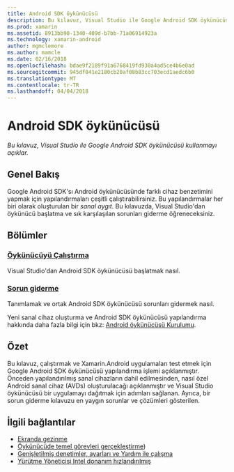 ```yaml
---
title: Android SDK öykünücüsü
description: Bu kılavuz, Visual Studio ile Google Android SDK öykünücüsü kullanmayı açıklar.
ms.prod: xamarin
ms.assetid: 8913bb90-1340-409d-b7bb-71a06914923a
ms.technology: xamarin-android
author: mgmclemore
ms.author: mamcle
ms.date: 02/16/2018
ms.openlocfilehash: bdae9f2189f91a6768419fd930a4ad5ce4b6e0ad
ms.sourcegitcommit: 945df041e2180cb20af08b83cc703ecd1aedc6b0
ms.translationtype: MT
ms.contentlocale: tr-TR
ms.lasthandoff: 04/04/2018
---
```

# <a name="android-sdk-emulator"></a>Android SDK öykünücüsü

_Bu kılavuz, Visual Studio ile Google Android SDK öykünücüsü kullanmayı açıklar._


## <a name="overview"></a>Genel Bakış

Google Android SDK'sı Android öykünücüsünde farklı cihaz benzetimini yapmak için yapılandırmaları çeşitli çalıştırabilirsiniz. Bu yapılandırmalar her biri olarak oluşturulan bir _sanal aygıt_. Bu kılavuzda, Visual Studio'dan öykünücü başlatma ve sık karşılaşılan sorunları giderme öğreneceksiniz.


## <a name="sections"></a>Bölümler

### <a name="running-the-emulatorandroiddeploy-testdebuggingandroid-sdk-emulatorrunning-the-emulatormd"></a>[Öykünücüyü Çalıştırma](~/android/deploy-test/debugging/android-sdk-emulator/running-the-emulator.md)

Visual Studio'dan Android SDK öykünücüsü başlatmak nasıl.

### <a name="troubleshootingandroiddeploy-testdebuggingandroid-sdk-emulatortroubleshootingmd"></a>[Sorun giderme](~/android/deploy-test/debugging/android-sdk-emulator/troubleshooting.md)

Tanımlamak ve ortak Android SDK öykünücüsü sorunları gidermek nasıl.

Yeni sanal cihaz oluşturma ve Android SDK öykünücüsü yapılandırma hakkında daha fazla bilgi için bkz: [Android öykünücüsü Kurulumu](~/android/get-started/installation/android-emulator/index.md).



## <a name="summary"></a>Özet

Bu kılavuz, çalıştırmak ve Xamarin.Android uygulamaları test etmek için Google Android SDK öykünücüsü yapılandırma işlemi açıklanmıştır. Önceden yapılandırılmış sanal cihazların dahil edilmesinden, nasıl özel Android sanal cihaz (AVDs) oluşturulacağı açıklanmıştır ve Visual Studio öykünücüsü bir uygulamayı dağıtmak için adımları sağlanan. Ayrıca, bir sorun giderme kılavuzu en yaygın sorunlar ve çözümleri gösterilen.



## <a name="related-links"></a>İlgili bağlantılar

- [Ekranda gezinme](https://developer.android.com/studio/run/emulator.html#navigate)
- [Öykünücüde temel görevleri gerçekleştirme](https://developer.android.com/studio/run/emulator.html#tasks))
- [Genişletilmiş denetimler, ayarları ve Yardım ile çalışma](https://developer.android.com/studio/run/emulator.html#extended)
- [Yürütme Yöneticisi Intel donanım hızlandırılmış](https://software.intel.com/en-us/android/articles/intel-hardware-accelerated-execution-manager)
